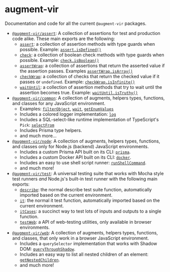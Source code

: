 # augment-vir

Documentation and code for all the current `@augment-vir` packages.

-   [`@augment-vir/assert`](https://www.npmjs.com/package/@augment-vir/assert): A collection of assertions for test and production code alike. These main exports are the following:
    -   [`assert`](https://electrovir.github.io/augment-vir/functions/assert.html): a collection of assertion methods with type guards when possible. Example: [`assert.isDefined()`](https://electrovir.github.io/augment-vir/functions/assert.html#isDefined)
    -   [`check`](https://electrovir.github.io/augment-vir/functions/check.html): a collection of boolean check methods with type guards when possible. Example: [`check.isBoolean()`](https://electrovir.github.io/augment-vir/functions/check.html#isBoolean)
    -   [`assertWrap`](https://electrovir.github.io/augment-vir/functions/assertWrap.html): a collection of assertions that return the asserted value if the assertion passes. Examples [`assertWrap.isArray()`](https://electrovir.github.io/augment-vir/functions/assertWrap.html#isArray)
    -   [`checkWrap`](https://electrovir.github.io/augment-vir/functions/checkWrap.html): a collection of checks that return the checked value if it passes or `undefined`. Example: [`checkWrap.isInfinite()`](https://electrovir.github.io/augment-vir/functions/checkWrap.html#isInfinite)
    -   [`waitUntil`](https://electrovir.github.io/augment-vir/functions/waitUntil.html): a collection of assertion methods that try to wait until the assertion becomes true. Example: [`waitUntil.isTruthy()`](https://electrovir.github.io/augment-vir/functions/waitUntil.html#isTruthy)
-   [`@augment-vir/common`](https://www.npmjs.com/package/@augment-vir/common): A collection of augments, helpers types, functions, and classes for any JavaScript environment.
    -   Examples: [`filterObject`](https://electrovir.github.io/augment-vir/functions/filterObject.html), [`wait`](https://electrovir.github.io/augment-vir/functions/wait.html), [`getEnumValues`](https://electrovir.github.io/augment-vir/functions/getEnumValues.html)
    -   Includes a colored logger implementation: [`log`](https://electrovir.github.io/augment-vir/variables/log.html)
    -   Includes a SQL-select-like runtime implementation of TypeScript's `Pick`: [`selectFrom`](https://electrovir.github.io/augment-vir/functions/selectFrom-1.html)
    -   Includes Prisma type helpers.
    -   and much more...
-   [`@augment-vir/node`](https://www.npmjs.com/package/@augment-vir/node): A collection of augments, helpers types, functions, and classes only for Node.js (backend) JavaScript environments.
    -   Includes a custom Prisma API built on its CLI: [`prisma`](https://electrovir.github.io/augment-vir/variables/prisma.html).
    -   Includes a custom Docker API built on its CLI: [`docker`](https://electrovir.github.io/augment-vir/variables/docker.html).
    -   Includes an easy to use shell script runner: [`runShellCommand`](https://electrovir.github.io/augment-vir/functions/runShellCommand.html).
    -   and much more!
-   [`@augment-vir/test`](https://www.npmjs.com/package/@augment-vir/test): A universal testing suite that works with Mocha style test runners _and_ Node.js's built-in test runner with the following main exports:
    -   [`describe`](https://electrovir.github.io/augment-vir/functions/describe.html): the normal describe test suite function, automatically imported based on the current environment.
    -   [`it`](https://electrovir.github.io/augment-vir/functions/it.html): the normal it test function, automatically imported based on the current environment.
    -   [`itCases`](https://electrovir.github.io/augment-vir/functions/itCases.html): a succinct way to test lots of inputs and outputs to a single function.
    -   [`testWeb`](https://electrovir.github.io/augment-vir/variables/testWeb.html): a API of web-testing utilities, only available in browser environments.
-   [`@augment-vir/web`](https://www.npmjs.com/package/@augment-vir/web): A collection of augments, helpers types, functions, and classes, that only work in a browser JavaScript environment.
    -   Includes a `querySelector` implementation that works with Shadow DOM: [`queryThroughShadow`](https://electrovir.github.io/augment-vir/functions/queryThroughShadow.html).
    -   Includes an easy way to list all nested children of an element: [`getNestedChildren`](https://electrovir.github.io/augment-vir/functions/getNestedChildren.html).
    -   and much more!
